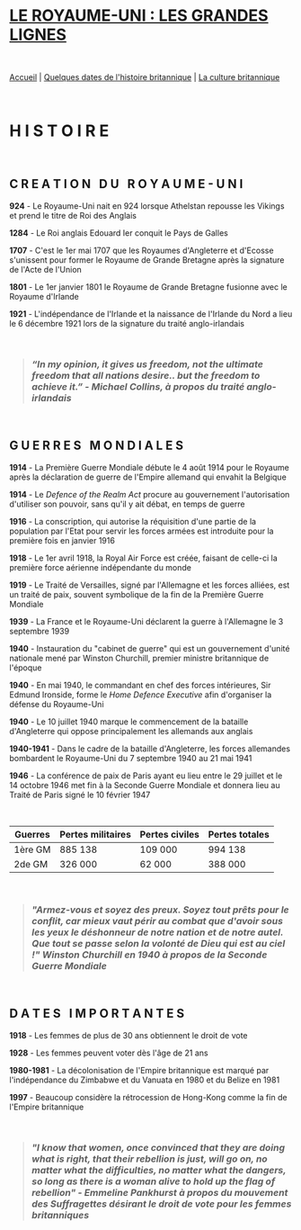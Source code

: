 # **<ins>LE ROYAUME-UNI : LES GRANDES LIGNES</ins>**

&nbsp;

[Accueil](./index.md) | [Quelques dates de l'histoire britannique](https://marineregnier.github.io/Royaume-Uni/Histoire) | [La culture britannique](https://marineregnier.github.io/Royaume-Uni/Culture)

&nbsp;

# **H I S T O I R E**

&nbsp;

## **C R E A T I O N &nbsp; D U &nbsp; R O Y A U M E - U N I**

**924** - Le Royaume-Uni nait en 924 lorsque Athelstan repousse les Vikings et prend le titre de Roi des Anglais

**1284** - Le Roi anglais Edouard Ier conquit le Pays de Galles

**1707** - C'est le 1er mai 1707 que les Royaumes d'Angleterre et d'Ecosse s'unissent pour former le Royaume de Grande Bretagne après la signature de l'Acte de l'Union

**1801** - Le 1er janvier 1801 le Royaume de Grande Bretagne fusionne avec le Royaume d'Irlande

**1921** - L'indépendance de l'Irlande et la naissance de l'Irlande du Nord a lieu le 6 décembre 1921 lors de la signature du traité anglo-irlandais

&nbsp;

> ### _“In my opinion, it gives us freedom, not the ultimate freedom that all nations desire.. but the freedom to achieve it.” - Michael Collins, à propos du traité anglo-irlandais_

&nbsp;

## **G U E R R E S &nbsp; M O N D I A L E S**

**1914** - La Première Guerre Mondiale débute le 4 août 1914 pour le Royaume après la déclaration de guerre de l'Empire allemand qui envahit la Belgique

**1914** - Le _Defence of the Realm Act_ procure au gouvernement l'autorisation d'utiliser son pouvoir, sans qu'il y ait débat, en temps de guerre

**1916** - La conscription, qui autorise la réquisition d'une partie de la population par l'Etat pour servir les forces armées est introduite pour la première fois en janvier 1916

**1918** - Le 1er avril 1918, la Royal Air Force est créée, faisant de celle-ci la première force aérienne indépendante du monde

**1919** - Le Traité de Versailles, signé par l'Allemagne et les forces alliées, est un traité de paix, souvent symbolique de la fin de la Première Guerre Mondiale

**1939** - La France et le Royaume-Uni déclarent la guerre à l'Allemagne le 3 septembre 1939

**1940** - Instauration du "cabinet de guerre" qui est un gouvernement d'unité nationale mené par Winston Churchill, premier ministre britannique de l'époque

**1940** - En mai 1940, le commandant en chef des forces intérieures, Sir Edmund Ironside, forme le _Home Defence Executive_ afin d'organiser la défense du Royaume-Uni

**1940** - Le 10 juillet 1940 marque le commencement de la bataille d'Angleterre qui oppose principalement les allemands aux anglais

**1940-1941** - Dans le cadre de la bataille d'Angleterre, les forces allemandes bombardent le Royaume-Uni du 7 septembre 1940 au 21 mai 1941

**1946** - La conférence de paix de Paris ayant eu lieu entre le 29 juillet et le 14 octobre 1946 met fin à la Seconde Guerre Mondiale et donnera lieu au Traité de Paris signé le 10 février 1947

&nbsp;

Guerres       | Pertes militaires | Pertes civiles      | Pertes totales
------------- | ----------------- | ------------------- | -------------
1ère GM       |      885 138      |      109 000        |    994 138
2de GM        |      326 000      |      62 000         |    388 000

&nbsp;

> ### _"Armez-vous et soyez des preux. Soyez tout prêts pour le conflit, car mieux vaut périr au combat que d'avoir sous les yeux le déshonneur de notre nation et de notre autel. Que tout se passe selon la volonté de Dieu qui est au ciel !" Winston Churchill en 1940 à propos de la Seconde Guerre Mondiale_

&nbsp;

## **D A T E S &nbsp; I M P O R T A N T E S**

**1918** - Les femmes de plus de 30 ans obtiennent le droit de vote

**1928** - Les femmes peuvent voter dès l'âge de 21 ans

**1980-1981** - La décolonisation de l'Empire britannique est marqué par l'indépendance du Zimbabwe et du Vanuata en 1980 et du Belize en 1981

**1997** - Beaucoup considère la rétrocession de Hong-Kong comme la fin de l'Empire britannique

&nbsp;

> ### _"I know that women, once convinced that they are doing what is right, that their rebellion is just, will go on, no matter what the difficulties, no matter what the dangers, so long as there is a woman alive to hold up the flag of rebellion" - Emmeline Pankhurst à propos du mouvement des Suffragettes désirant le droit de vote pour les femmes britanniques_
